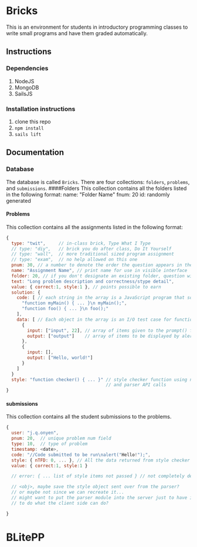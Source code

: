 Bricks
======

This is an environment for students in introductory programming classes to write small programs and have them graded automatically.

## Instructions
### Dependencies
1. NodeJS
2. MongoDB
3. SailsJS

### Installation instructions
1. clone this repo
2. `npm install`
3. `sails lift`

## Documentation
### Database
The database is called `Bricks`. There are four collections: `folders`, `problems`, and `submissions`.
####Folders
This collection contains all the folders listed in the following format:
name: "Folder Name"
fnum: 20
id: randomly generated
#### Problems
This collection contains all the assignments listed in the following format:
```javascript
{
  type: "twit",     // in-class brick, Type What I Type
  // type: "diy",   // brick you do after class, Do It Yourself
  // type: "wall",  // more traditional sized program assignment
  // type: "exam",  // no help allowed on this one
  pnum: 30, // a number to denote the order the question appears in the assignments list
  name: "Assignment Name", // print name for use in visible interface
  folder: 20, // if you don't designate an existing folder, question will be hidden.
  text: "Long problem description and correctness/stype detail",
  value: { correct:1, style:1 }, // points possible to earn
  solution: {
    code: [ // each string in the array is a JavaScript program that solves the problem
      "function myMain() { ... }\n myMain();",
      "function foo() { ... }\n foo();"
    ],
    data: [ // Each object in the array is an I/O test case for functional correctness
      {
        input: ["input", 22], // array of items given to the prompt() function, in sequence.
        output: ["output"]    // array of items to be displayed by alert(). Order does not matter.
      },
      {
        input: [],
        output: ["Hello, world!"]
      }
    ]
  }
  style: "function checker() { ... }" // style checker function using node asserts 
                                      // and parser API calls 
}
```
#### submissions
This collection contains all the student submissions to the problems.
```javascript
{
  user: "j.q.onyen",
  pnum: 20,  // unique problem num field
  type: 10,  // type of problem
  timestamp: <date>,
  code: "//Code submitted to be run\nalert("Hello!");",
  style: { nTFD: 0, ... }, // All the data returned from style checker
  value: { correct:1, style:1 } 

  // error: { ... list of style items not passed } // not completely designed yet

  // <obj>, maybe save the style object sent over from the parser?
  // or maybe not since we can recreate it... 
  // might want to put the parser module into the server just to have it able 
  // to do what the client side can do?

}
```
# BLitePP
